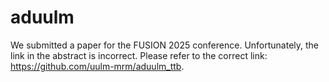 # aduulm

We submitted a paper for the FUSION 2025 conference. Unfortunately, the link in the abstract is incorrect. Please refer to the correct link: https://github.com/uulm-mrm/aduulm_ttb.
